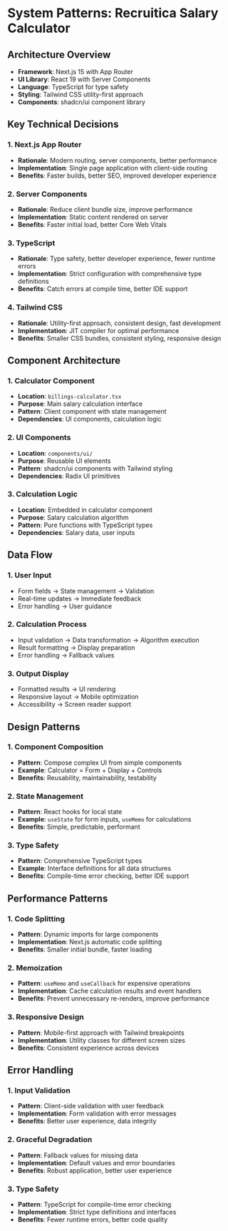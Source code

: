# System Patterns: Recruitica Salary Calculator

## Architecture Overview
- **Framework**: Next.js 15 with App Router
- **UI Library**: React 19 with Server Components
- **Language**: TypeScript for type safety
- **Styling**: Tailwind CSS utility-first approach
- **Components**: shadcn/ui component library

## Key Technical Decisions

### 1. Next.js App Router
- **Rationale**: Modern routing, server components, better performance
- **Implementation**: Single page application with client-side routing
- **Benefits**: Faster builds, better SEO, improved developer experience

### 2. Server Components
- **Rationale**: Reduce client bundle size, improve performance
- **Implementation**: Static content rendered on server
- **Benefits**: Faster initial load, better Core Web Vitals

### 3. TypeScript
- **Rationale**: Type safety, better developer experience, fewer runtime errors
- **Implementation**: Strict configuration with comprehensive type definitions
- **Benefits**: Catch errors at compile time, better IDE support

### 4. Tailwind CSS
- **Rationale**: Utility-first approach, consistent design, fast development
- **Implementation**: JIT compiler for optimal performance
- **Benefits**: Smaller CSS bundles, consistent styling, responsive design

## Component Architecture

### 1. Calculator Component
- **Location**: `billings-calculator.tsx`
- **Purpose**: Main salary calculation interface
- **Pattern**: Client component with state management
- **Dependencies**: UI components, calculation logic

### 2. UI Components
- **Location**: `components/ui/`
- **Purpose**: Reusable UI elements
- **Pattern**: shadcn/ui components with Tailwind styling
- **Dependencies**: Radix UI primitives

### 3. Calculation Logic
- **Location**: Embedded in calculator component
- **Purpose**: Salary calculation algorithm
- **Pattern**: Pure functions with TypeScript types
- **Dependencies**: Salary data, user inputs

## Data Flow

### 1. User Input
- Form fields → State management → Validation
- Real-time updates → Immediate feedback
- Error handling → User guidance

### 2. Calculation Process
- Input validation → Data transformation → Algorithm execution
- Result formatting → Display preparation
- Error handling → Fallback values

### 3. Output Display
- Formatted results → UI rendering
- Responsive layout → Mobile optimization
- Accessibility → Screen reader support

## Design Patterns

### 1. Component Composition
- **Pattern**: Compose complex UI from simple components
- **Example**: Calculator = Form + Display + Controls
- **Benefits**: Reusability, maintainability, testability

### 2. State Management
- **Pattern**: React hooks for local state
- **Example**: `useState` for form inputs, `useMemo` for calculations
- **Benefits**: Simple, predictable, performant

### 3. Type Safety
- **Pattern**: Comprehensive TypeScript types
- **Example**: Interface definitions for all data structures
- **Benefits**: Compile-time error checking, better IDE support

## Performance Patterns

### 1. Code Splitting
- **Pattern**: Dynamic imports for large components
- **Implementation**: Next.js automatic code splitting
- **Benefits**: Smaller initial bundle, faster loading

### 2. Memoization
- **Pattern**: `useMemo` and `useCallback` for expensive operations
- **Implementation**: Cache calculation results and event handlers
- **Benefits**: Prevent unnecessary re-renders, improve performance

### 3. Responsive Design
- **Pattern**: Mobile-first approach with Tailwind breakpoints
- **Implementation**: Utility classes for different screen sizes
- **Benefits**: Consistent experience across devices

## Error Handling

### 1. Input Validation
- **Pattern**: Client-side validation with user feedback
- **Implementation**: Form validation with error messages
- **Benefits**: Better user experience, data integrity

### 2. Graceful Degradation
- **Pattern**: Fallback values for missing data
- **Implementation**: Default values and error boundaries
- **Benefits**: Robust application, better user experience

### 3. Type Safety
- **Pattern**: TypeScript for compile-time error checking
- **Implementation**: Strict type definitions and interfaces
- **Benefits**: Fewer runtime errors, better code quality
